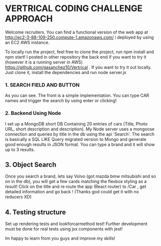 # VERTRICAL CODING CHALLENGE APPROACH 

Welcome recruiters. You can find a functional version of the web app at http://ec2-3-88-109-250.compute-1.amazonaws.com/
i deployed by using an EC2 AWS instance.

To locally run the project, feel free to clone the project, run npm install and npm start!
I posted in other repository the back end if you want to try it (however it is a running server in AWS) https://github.com/gasanchez10/Vertrical . If you want to try it out locally. Just clone it, install the dependencies and run node server.js

### 1. SEARCH FIELD AND BUTTON 

As you can see. The front is a simple implementation. You can type CAR names and trigger the search by using enter or clicking!

### 2. Backend Using Node

I set up a MongoDB short DB Containing 20 entries of cars (Title, Photo URL, short description and description). 
My Node server uses a mongoose connection and queries by title in the db using the api 'Search'. The search is basically a SQL LIKE Query migrated version to Mongo and generate good enough results in JSON format. You can type a brand and it will show up to 3 results. 

## 3. Object Search

Once you search a brand, lets say Volvo (got mazda bmw mitsubishi and so on in the db), you will get a few cards matching the flexbox styling as a result!
Click on the title and re route the app (React router) to /Car , get detailed information and go back ! (Thanks god could get it with no reducers XD)

## 4. Testing structure

Set up rendering tests and lookforcarmethod test! Further development must be done for real tests using jsx components with jest!

Im happy to learn from you guys and improve my skills!